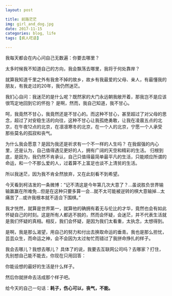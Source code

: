 ```yaml
---
layout: post

title: 前路茫茫
img: girl_and_dog.jpg
date: 2017-11-15
categories: blog, life
tags: [疯人呓语]

---
```



我每天都会在内心问自己无数遍：你要去哪里？

太多时候我不知道自己的方向，我会飘荡去哪里，我将于何处靠岸？

就算我知道千里之外有我舍不掉的故乡，故乡有我最爱的父母、亲人，有最懂我的朋友，有我走过的20年，我仍然迷茫。

我扪心自问：我迷茫的是什么呢？既然家的大门永远朝我敞开着，那我岂不是应该很笃定地回到它的怀抱？
是啊，然而，我自己知道，我不甘心。

呵，我竟然不甘心，我竟然还是不甘心的。而这种不甘心，甚至超过了对父母的思念，超过了对安稳生活的向往，这种不甘心让我孤绝勇敢，让我在凌晨五点的北京，在午夜12点的北京，在凛凛寒冬的北京，在一个人的北京，宁愿一个人承受那些莫名的孤寂和丧气。

为什么我会愿意？是因为我还是祈求有一个不一样的人生吗？
在我倔强的内心里，还是认为，自己值得遇见更好的人，拥有广阔的天空和精彩的生活。
归根到底，是因为，我仍然不肯承认，自己只值得最简单最平凡的生活，只能顺应所谓的命运，和一个不那么爱的人，过着算不上富足也谈不上清贫的生活。

所以我迷茫，因为我不肯全然放弃，又在此刻看不到希望。

今天看到柯洁发的一条微博：“记不清这是今年第几次大意了？...虽说胜负世界输输赢赢在所难免...但是在这种只要多算一会...就不太可能被逆转的棋大意输掉...太痛苦了...或许我根本就不适合下围棋。”

我才恍然，就算是世界第一，就算他的确拥有着无与伦比的才华，竟然也会有如此怀疑自己的时刻。这是所有人都逃不脱的，然而会怀疑，会迷茫，并不代表生活就是我们怀疑的真相。相反，我们会怀疑，是因为我们太看重，太执念，太想得到。

是啊，我是那么渴望，用自己的努力和付出去换取命运的垂青。我也是那么担忧，芸芸众生，而命运之神，会不会因为太过匆忙而错过了我拼命挣扎的样子。

我会去哪儿？我想去哪儿？
具体了的说，我要去互联网公司吗？去哪家？打住，先别想自己能不能去，你现在只用回答：

你能设想的最好的生活是什么样子。

然后你就拼命去活成那个样子吧。

给今天的自己一句话：**耗子，伤心可以，丧气，不能。**

